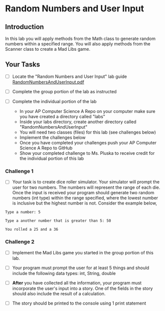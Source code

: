 # Random Numbers and User Input

## Introduction
In this lab you will apply methods from the Math class to generate random numbers within a specified range.  You will also apply methods from the Scanner class to create a Mad Libs game. 

## Your Tasks

- [ ] Locate the "Random Numbers and User Input" lab guide [RandomNumbersAndUserInput.pdf](RandomNumbersAndUserInput.pdf)

- [ ] Complete the group portion of the lab as instructed

- [ ] Complete the individual portion of the lab

	* In your AP Computer Science A Repo on your computer make sure you have created a directory called "labs"
	* Inside your labs directory, create another directory called "RandomNumbersAndUserInput"
	* You will need two classes (files) for this lab (see challenges below)
	* Implement the challenges below
	* Once you have completed your challenges push your AP Computer Science A Repo to GitHub
	* Show your completed challenge to Ms. Pluska to receive credit for the individual portion of this lab

### Challenge 1

- [ ] Your task is to create dice roller simulator.  Your simulator will prompt the user for two numbers.  The numbers will represent the range of each die.  Once the input is received your program should generate two random numbers (int type) within the range specified, where the lowest number is inclusive but the highest number is not.  Consider the example below, 

```
Type a number: 5

Type a another number that is greater than 5: 50

You rolled a 25 and a 36

```

### Challenge 2

- [ ] Implement the Mad Libs game you started in the group portion of this lab.  

- [ ] Your program must prompt the user for at least 5 things and should include the following data types: int, String, double

- [ ] **After** you have collected all the information, your program must incorporate the user's input into a story.  One of the fields in the story should also include the result of a calculation.  

- [ ] The story should be printed to the console using 1 print statement












